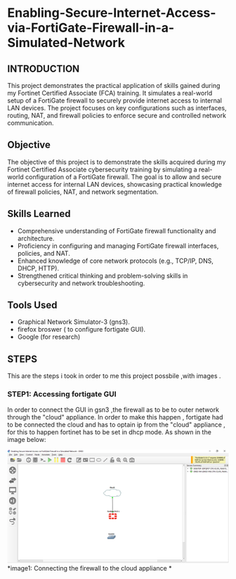 # Enabling-Secure-Internet-Access-via-FortiGate-Firewall-in-a-Simulated-Network
## INTRODUCTION
This project demonstrates the practical application of skills gained during my Fortinet Certified Associate (FCA) training. It simulates a real-world setup of a FortiGate firewall to securely provide internet access to internal LAN devices. The project focuses on key configurations such as interfaces, routing, NAT, and firewall policies to enforce secure and controlled network communication.
## Objective
The objective of this project is to demonstrate the skills acquired during my Fortinet Certified Associate cybersecurity training by simulating a real-world configuration of a FortiGate firewall. The goal is to allow and secure internet access for internal LAN devices, showcasing practical knowledge of firewall policies, NAT, and network segmentation.
## Skills Learned
- Comprehensive understanding of FortiGate firewall functionality and architecture.
- Proficiency in configuring and managing FortiGate firewall interfaces, policies, and NAT. 
- Enhanced knowledge of core network protocols (e.g., TCP/IP, DNS, DHCP, HTTP).
- Strengthened critical thinking and problem-solving skills in cybersecurity and network troubleshooting.
## Tools Used
- Graphical Network Simulator-3 (gns3).
- firefox broswer ( to configure fortigate GUI).
- Google (for research)
## STEPS 
This are the steps i took in order to me this project possbile ,with images .
### STEP1: Accessing fortigate GUI
In order to connect the GUI in gsn3 ,the firewall as to be to outer network through the "cloud" appliance. In order to make this happen , fortigate had to be connected the cloud  and has to optain ip from the "cloud" appliance , for this to happen fortinet has to be set in dhcp mode. As shown in the image below:

![Alt gns3](https://github.com/Adegbenga-111/Enabling-Secure-Internet-Access-via-FortiGate-Firewall-in-a-Simulated-Network/blob/main/Enabling%20Secure%20Internet%20Access%20via%20FortiGate%20Firewall%20in%20a%20Simulated%20Network%20-%20GNS3%207_16_2025%206_29_18%20AM.png)
*image1: Connecting the firewall to the cloud appliance *
